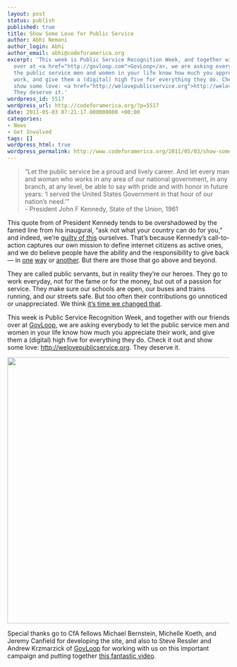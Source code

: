 ```yaml
---
layout: post
status: publish
published: true
title: Show Some Love for Public Service
author: Abhi Nemani
author_login: Abhi
author_email: abhi@codeforamerica.org
excerpt: 'This week is Public Service Recognition Week, and together with our friends
  over at <a href="http://govloop.com">GovLoop</a>, we are asking everybody to let
  the public service men and women in your life know how much you appreciate their
  work, and give them a (digital) high five for everything they do. Check it out and
  show some love: <a href="http://welovepublicservice.org">http://welovepublicservice.org</a>.
  They deserve it.'
wordpress_id: 5517
wordpress_url: http://codeforamerica.org/?p=5517
date: 2011-05-03 07:21:17.000000000 +00:00
categories:
- News
- Get Involved
tags: []
wordpress_html: true
wordpress_permalink: http://www.codeforamerica.org/2011/05/03/show-some-love-for-public-service/
---
```


<blockquote><p>“Let the public service be a proud and lively career. And let every man and woman who works in any area of our national government, in any branch, at any level, be able to say with pride and with honor in future years: ‘I served the United States Government in that hour of our nation’s need.’”<br/>
- President John F Kennedy, State of the Union, 1961 </p></blockquote>
<p>This quote from of President Kennedy tends to be overshadowed by the famed line from his inaugural, “ask not what your country can do for you,” and indeed, we’re <a href="http://codeforamerica.org/binary-art/">guilty of this</a> ourselves. That’s because Kennedy’s call-to-action captures our own mission to define internet citizens as active ones, and we do believe people have the ability and the responsibility to give back — in <a href="http://codeforamerica.org/2011/04/15/code-for-communities-rise-to-the-challenge/">one</a> <a href="http://codeforamerica.org/2011/04/27/apa-conference/">way</a> or <a href="http://codeforamerica.org/2011/02/02/clay-johnson-on-our-conspiracy-you-are-the-new-scribes/">another</a>. But there are those that go above and beyond. </p>
<p>They are called public servants, but in reality they’re our heroes. They go to work everyday, not for the fame or for the money, but out of a passion for service. They make sure our schools are open, our buses and trains running, and our streets safe. But too often their contributions go unnoticed or unappreciated. We think <a href="http://welovepublicservice.org">it’s time we changed that</a>.</p>
<p>This week is Public Service Recognition Week, and together with our friends over at <a href="http://govloop.com">GovLoop</a>, we are asking everybody to let the public service men and women in your life know how much you appreciate their work, and give them a (digital) high five for everything they do. Check it out and show some love: <a href="http://welovepublicservice.org">http://welovepublicservice.org</a>. They deserve it.</p>
<p><a href="http://welovepublicservice.org"><img alt="" class="aligncenter size-full" src="http://codeforamerica.org/wp-content/uploads/2011/05/loveps2.png" title="loveps" width="604"/></a></p>
<p>Special thanks go to CfA fellows Michael Bernstein, Michelle Koeth, and Jeremy Canfield for developing the site, and also to Steve Ressler and Andrew Krzmarzick of <a href="http://govloop.com">GovLoop</a> for working with us on this important campaign and putting together <a href="http://www.youtube.com/watch?v=bgM9cCm7SBA&amp;feature=player_embedded">this fantastic video</a>.</p>
